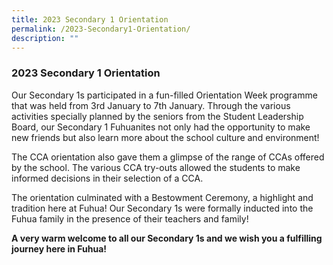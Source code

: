 ```yaml
---
title: 2023 Secondary 1 Orientation
permalink: /2023-Secondary1-Orientation/
description: ""
---
```

### 2023 Secondary 1 Orientation

  
Our Secondary 1s participated in a fun-filled Orientation Week programme that was held from 3rd January to 7th January. Through the various activities specially planned by the seniors from the Student Leadership Board, our Secondary 1 Fuhuanites not only had the opportunity to make new friends but also learn more about the school culture and environment!   
  
The CCA orientation also gave them a glimpse of the range of CCAs offered by the school. The various CCA try-outs allowed the students to make informed decisions in their selection of a CCA.   
  
The orientation culminated with a Bestowment Ceremony, a highlight and tradition here at Fuhua! Our Secondary 1s were formally inducted into the Fuhua family in the presence of their teachers and family!   
  
**A very warm welcome to all our Secondary 1s and we wish you a fulfilling journey here in Fuhua!**


